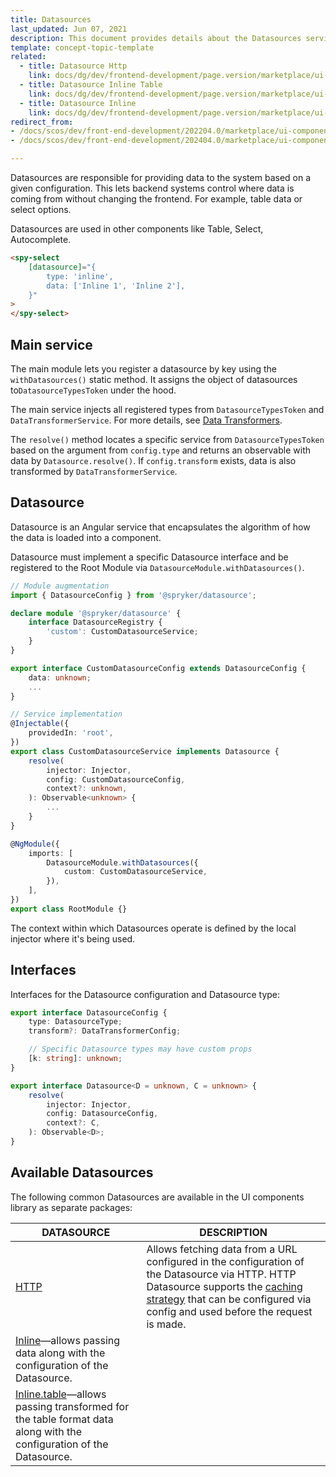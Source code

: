 ```yaml
---
title: Datasources
last_updated: Jun 07, 2021
description: This document provides details about the Datasources service in the Components Library.
template: concept-topic-template
related:
  - title: Datasource Http
    link: docs/dg/dev/frontend-development/page.version/marketplace/ui-components-library/datasources/datasource-http.html
  - title: Datasource Inline Table
    link: docs/dg/dev/frontend-development/page.version/marketplace/ui-components-library/datasources/datasource-inline-table.html
  - title: Datasource Inline
    link: docs/dg/dev/frontend-development/page.version/marketplace/ui-components-library/datasources/datasource-inline.html
redirect_from:
- /docs/scos/dev/front-end-development/202204.0/marketplace/ui-components-library/datasources/datasources.html
- /docs/scos/dev/front-end-development/202404.0/marketplace/ui-components-library/datasources/datasources.html

---
```


Datasources are responsible for providing data to the system based on a given configuration. This lets backend systems control where data is coming from without changing the frontend. For example, table data or select options.

Datasources are used in other components like Table, Select, Autocomplete.

```html
<spy-select
    [datasource]="{
        type: 'inline',
        data: ['Inline 1', 'Inline 2'],
    }"
>
</spy-select>
```

## Main service

The main module lets you register a datasource by key using the `withDatasources()` static method. It assigns the object of datasources to`DatasourceTypesToken` under the hood.

The main service injects all registered types from `DatasourceTypesToken` and `DataTransformerService`. For more details, see [Data Transformers](/docs/dg/dev/frontend-development/{{page.version}}/marketplace/ui-components-library/data-transformers/data-transformers.html).

The `resolve()` method locates a specific service from `DatasourceTypesToken` based on the argument from `config.type` and returns an observable with data by `Datasource.resolve()`. If `config.transform` exists, data is also transformed by `DataTransformerService`.

## Datasource

Datasource is an Angular service that encapsulates the algorithm of how the data is loaded into a component.

Datasource must implement a specific Datasource interface and be registered to the Root Module via `DatasourceModule.withDatasources()`.

```ts
// Module augmentation
import { DatasourceConfig } from '@spryker/datasource';

declare module '@spryker/datasource' {
    interface DatasourceRegistry {
        'custom': CustomDatasourceService;
    }
}

export interface CustomDatasourceConfig extends DatasourceConfig {
    data: unknown;
    ...
}

// Service implementation
@Injectable({
    providedIn: 'root',
})
export class CustomDatasourceService implements Datasource {
    resolve(
        injector: Injector,
        config: CustomDatasourceConfig,
        context?: unknown,
    ): Observable<unknown> {
        ...
    }
}

@NgModule({
    imports: [
        DatasourceModule.withDatasources({
            custom: CustomDatasourceService,
        }),
    ],
})
export class RootModule {}
```

The context within which Datasources operate is defined by the local injector where it's being used.

## Interfaces

Interfaces for the Datasource configuration and Datasource type:

```ts
export interface DatasourceConfig {
    type: DatasourceType;
    transform?: DataTransformerConfig;

    // Specific Datasource types may have custom props
    [k: string]: unknown;
}

export interface Datasource<D = unknown, C = unknown> {
    resolve(
        injector: Injector,
        config: DatasourceConfig,
        context?: C,
    ): Observable<D>;
}
```

## Available Datasources

The following common Datasources are available in the UI components library as separate packages:

| DATASOURCE | DESCRIPTION |
| - | - |
| [HTTP](/docs/dg/dev/frontend-development/{{page.version}}/marketplace/ui-components-library/datasources/datasource-http.html) | Allows fetching data from a URL configured in the configuration of the Datasource via HTTP. HTTP Datasource supports the [caching strategy](/docs/dg/dev/frontend-development/{{page.version}}/marketplace/ui-components-library/cache/ui-components-library-cache-service.html) that can be configured via config and used before the request is made. |
| [Inline](/docs/dg/dev/frontend-development/{{page.version}}/marketplace/ui-components-library/datasources/datasource-inline.html)—allows passing data along with the configuration of the Datasource. |
| [Inline.table](/docs/dg/dev/frontend-development/{{page.version}}/marketplace/ui-components-library/datasources/datasource-inline-table.html)—allows passing transformed for the table format data along with the configuration of the Datasource. |
